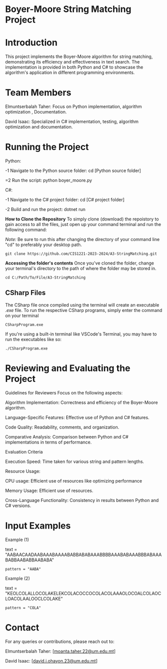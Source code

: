 # Boyer-Moore String Matching Project

# Introduction
This project implements the Boyer-Moore algorithm for string matching, demonstrating its efficiency and effectiveness in text search. The implementation is provided in both Python and C# to showcase the algorithm's application in different programming environments.

# Team Members

Elmuntserbalah Taher: Focus on Python implementation, algorithm optimization , Documentation.

David Isaac: Specialized in C# implementation, testing, algorithm optimization and documentation.

# Running the Project


Python:

-1 Navigate to the Python source folder: cd [Python source folder]

=2 Run the script: python boyer_moore.py


C#:

-1 Navigate to the C# project folder: cd [C# project folder]

-2 Build and run the project: dotnet run


**How to Clone the Repository**
To simply clone (download) the repoistory to gain access to all the files, just open up your command terminal and run the following command:

*Note:* Be sure to run this after changing the directory of your command line "cd" to preferably your desktop path.

```
git clone https://github.com/CIS1221-2023-2024/A3-StringMatching.git
```


**Accessing the folder's contents**
Once you've cloned the folder, change your terminal's directory to the path of where the folder may be stored in.

```
cd C:/Path/To/File/A3-StringMatching
```


## CSharp Files

The CSharp file once compiled using the terminal will create an executable *.exe* file. To run the respective CSharp programs, simply enter the command on your terminal
```
CSharpProgram.exe
``` 
If you're using a built-in terminal like VSCode's Terminal, you may have to run the executables like so:
```
./CSharpProgram.exe
```

# Reviewing and Evaluating the Project
Guidelines for Reviewers
Focus on the following aspects:

Algorithm Implementation: Correctness and efficiency of the Boyer-Moore algorithm.

Language-Specific Features: Effective use of Python and C# features.

Code Quality: Readability, comments, and organization.

Comparative Analysis: Comparison between Python and C# implementations in terms of performance.


Evaluation Criteria

Execution Speed: Time taken for various string and pattern lengths.


Resource Usage:

CPU usage: Efficient use of resources like optimizing performance

Memory Usage: Efficient use of resources.

Cross-Language Functionality: Consistency in results between Python and C# versions.

# Input Examples

Example (1) 

text = "AABAACAADAABAAABAAAABABBABABAAABBBBAAABABAAABBBABAAABABBAABABBAABABA"

    pattern = "AABA"

Example (2) 

text = "KEOLCOLALLOCOLAKELEKCOLACOCCOCOLACOLAAAOLOCOALCOLAOCLOACOLAALOOCLCOLAKE"

    pattern = "COLA"
    
# Contact

For any queries or contributions, please reach out to:

Elmuntserbalah Taher: [moanta.taher.22@um.edu.mt]

David Isaac: [david.i.ohayon.23@um.edu.mt]
